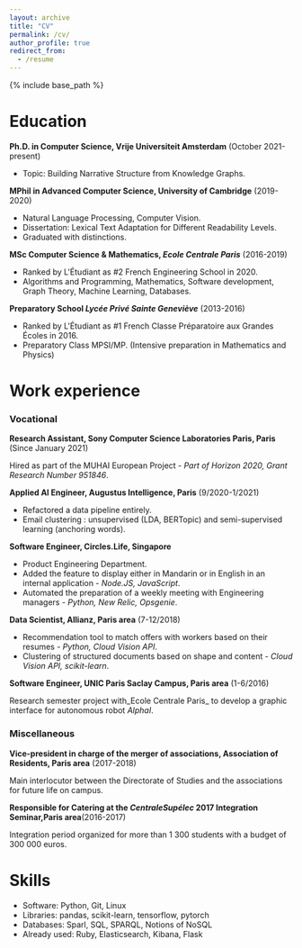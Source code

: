 ```yaml
---
layout: archive
title: "CV"
permalink: /cv/
author_profile: true
redirect_from:
  - /resume
---
```


{% include base_path %}

Education
======
**Ph.D. in Computer Science, Vrije Universiteit Amsterdam** (October 2021-present)

- Topic: Building Narrative Structure from Knowledge Graphs.

**MPhil in Advanced Computer Science, University of Cambridge** (2019-2020)

- Natural Language Processing, Computer Vision.
- Dissertation: Lexical Text Adaptation for Different Readability Levels.
- Graduated with distinctions.

**MSc Computer Science & Mathematics, _Ecole Centrale Paris_** (2016-2019)

- Ranked by L'Étudiant as \#2 French Engineering School in 2020.
- Algorithms and Programming, Mathematics, Software development,  Graph Theory, Machine Learning, Databases.

**Preparatory School _Lycée Privé Sainte Geneviève_** (2013-2016)

- Ranked by L'Étudiant as \#1 French Classe Préparatoire aux Grandes Écoles in 2016.
- Preparatory Class MPSI/MP. (Intensive preparation in Mathematics and Physics)




Work experience
======

### Vocational 


 **Research Assistant, Sony Computer Science Laboratories Paris, Paris** (Since January 2021)

 Hired as part of the MUHAI European Project - _Part of Horizon 2020, Grant Research Number 951846_.

 **Applied AI Engineer, Augustus Intelligence, Paris** (9/2020-1/2021)

- Refactored a data pipeline entirely.
- Email clustering : unsupervised (LDA, BERTopic) and semi-supervised learning (anchoring words).

**Software Engineer, Circles.Life, Singapore** 

- Product Engineering Department.
- Added the feature to display either in Mandarin or in English in an internal application  - _Node.JS, JavaScript_.
- Automated the preparation of a weekly meeting with Engineering managers - _Python, New Relic, Opsgenie_.

**Data Scientist, Allianz, Paris area** (7-12/2018)

- Recommendation tool to match offers with workers based on their resumes - _Python, Cloud Vision API_.
- Clustering of structured documents based on shape and content - _Cloud Vision API, scikit-learn_.

**Software Engineer, UNIC Paris Saclay Campus, Paris area** (1-6/2016)

Research semester project with_Ecole Centrale Paris_ to develop a graphic interface for autonomous robot _AlphaI_.

### Miscellaneous

**Vice-president in charge of the merger of associations, Association of Residents, Paris area** (2017-2018)

Main interlocutor between the Directorate of Studies and the associations for future life on campus.

**Responsible for Catering at the _CentraleSupélec_ 2017 Integration Seminar,Paris area**(2016-2017)

Integration period organized for more than 1 300 students with a budget of 300 000 euros.
  
Skills
======
* Software: Python, Git, Linux
* Libraries: pandas, scikit-learn, tensorflow, pytorch
* Databases: Sparl, SQL, SPARQL, Notions of NoSQL
* Already used: Ruby, Elasticsearch, Kibana, Flask


